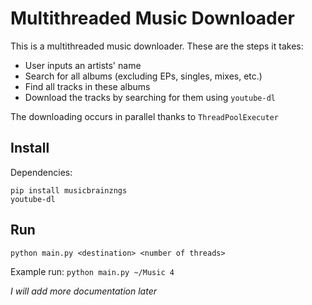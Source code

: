 # Multithreaded Music Downloader

This is a multithreaded music downloader. These are the steps it takes:
 - User inputs an artists' name
 - Search for all albums (excluding EPs, singles, mixes, etc.)
 - Find all tracks in these albums
 - Download the tracks by searching for them using `youtube-dl`
 
 The downloading occurs in parallel thanks to `ThreadPoolExecuter`

## Install
Dependencies:
```
pip install musicbrainzngs
youtube-dl
```

## Run 
`python main.py <destination> <number of threads>`

Example run:
`python main.py ~/Music 4`

*I will add more documentation later*
